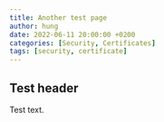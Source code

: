 ```yaml
---
title: Another test page
author: hung
date: 2022-06-11 20:00:00 +0200
categories: [Security, Certificates]
tags: [security, certificate]
---
```


## Test header

Test text.
